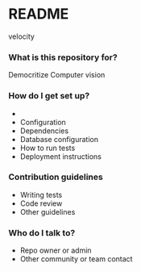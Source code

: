 # README #

velocity 

### What is this repository for? ###

Democritize Computer vision

### How do I get set up? ###

* 
* Configuration
* Dependencies
* Database configuration
* How to run tests
* Deployment instructions

### Contribution guidelines ###

* Writing tests
* Code review
* Other guidelines

### Who do I talk to? ###

* Repo owner or admin
* Other community or team contact
